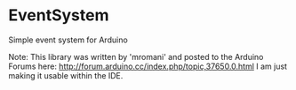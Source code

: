 # EventSystem
Simple event system for Arduino 

Note:  This library was written by 'mromani' and posted to the Arduino Forums here:  http://forum.arduino.cc/index.php/topic,37650.0.html
I am just making it usable within the IDE.

